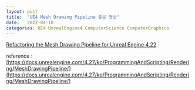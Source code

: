 ```yaml
---
layout: post
title:  "UE4 Mesh Drawing Pipeline 좋은 영상"
date:   2022-04-10
categories: UE4 UnrealEngine4 ComputerScience ComputerGraphics
---
```

               
[Refactoring the Mesh Drawing Pipeline for Unreal Engine 4.22](https://youtu.be/qx1c190aGhs)                            
                
reference : [https://docs.unrealengine.com/4.27/ko/ProgrammingAndScripting/Rendering/MeshDrawingPipeline/](https://docs.unrealengine.com/4.27/ko/ProgrammingAndScripting/Rendering/MeshDrawingPipeline/)         